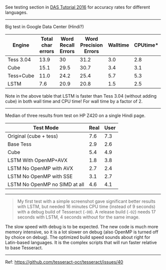 See testing section in [DAS Tutorial 2016](https://github.com/tesseract-ocr/docs/blob/main/das_tutorial2016/7Building%20a%20Multi-Lingual%20OCR%20Engine.pdf) for accuracy rates for different languages.

----------------------

Big test in Google Data Center (Hindi?)

| Engine	  | Total char errors  | Word Recall Errors  | Word Precision Errors  | Walltime  | CPUtime* |
|---|---|---|---|---|---|
| Tess 3.04	| 13.9	| 30	| 31.2	| 3.0	| 2.8 |
| Cube	| 15.1	| 29.5	| 30.7	| 3.4	| 3.1 |
| Tess+Cube	| 11.0	| 24.2	| 25.4	| 5.7	| 5.3 | 
| LSTM	| 7.6	| 20.9	| 20.8	| 1.5	| 2.5 | 

Note in the above table that LSTM is faster than Tess 3.04 (without adding cube) in both wall time and CPU time! For wall time by a factor of 2.

------

Median of three results from test on HP Z420 on a single Hindi page.

| Test Mode | Real | User | 
|---|---|---|
| Original (cube + tess)         | 7.6  | 7.3 | 
| Base Tess                      | 2.9  | 2.6 | 
| Cube                           | 5.4  | 4.9 | 
| LSTM With OpenMP+AVX           | 1.8  | 3.8 | 
| LSTM No OpenMP with AVX        | 2.7  | 2.4 | 
| LSTM No OpenMP with SSE        | 3.1  | 2.7 | 
| LSTM No OpenMP no SIMD at all  | 4.6  | 4.1 | 

---------------

> My first test with a simple screenshot gave significant better results with LSTM, but needed 16 minutes CPU time (instead of 9 seconds) with a debug build of Tesseract (`-O0`). A release build (`-O2`) needs 17 seconds with LSTM, 4 seconds without for the same image.

The slow speed with debug is to be expected. The new code is much more memory intensive, so it is a lot slower on debug (also OpenMP is turned off by choice on debug). The optimized build speed sounds about right for Latin-based languages. It
is the complex scripts that will run faster relative to base Tesseract.

-------------------------------

Ref: https://github.com/tesseract-ocr/tesseract/issues/40